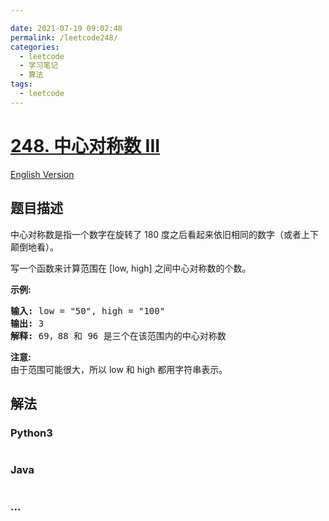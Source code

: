 ```yaml
---

date: 2021-07-19 09:02:48
permalink: /leetcode248/
categories:
  - leetcode
  - 学习笔记
  - 算法  
tags:
  - leetcode
---
```

# [248. 中心对称数 III](https://leetcode-cn.com/problems/strobogrammatic-number-iii)

[English Version](https://github.com/doocs/leetcode/blob/main/solution/0200-0299/0248.Strobogrammatic%20Number%20III/README_EN.md)

## 题目描述

<!-- 这里写题目描述 -->

<p>中心对称数是指一个数字在旋转了&nbsp;180 度之后看起来依旧相同的数字（或者上下颠倒地看）。</p>

<p>写一个函数来计算范围在 [low, high] 之间中心对称数的个数。</p>

<p><strong>示例:</strong></p>

<pre><strong>输入:</strong> low = &quot;50&quot;, high = &quot;100&quot;
<strong>输出:</strong> 3 
<strong>解释: </strong>69，88 和 96 是三个在该范围内的中心对称数</pre>

<p><strong>注意:</strong><br>
由于范围可能很大，所以 low 和 high 都用字符串表示。</p>


## 解法

<!-- 这里可写通用的实现逻辑 -->

<!-- tabs:start -->

### **Python3**

<!-- 这里可写当前语言的特殊实现逻辑 -->

```python

```

### **Java**

<!-- 这里可写当前语言的特殊实现逻辑 -->

```java

```

### **...**

```

```

<!-- tabs:end -->
